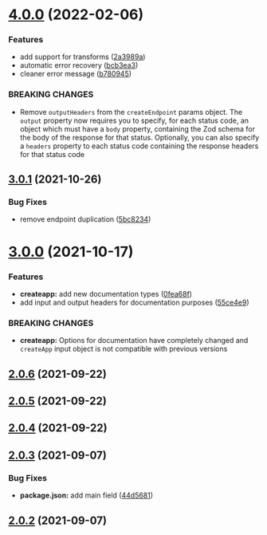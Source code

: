# [4.0.0](https://github.com/expresso/router/compare/v3.0.1...v4.0.0) (2022-02-06)


### Features

* add support for transforms ([2a3989a](https://github.com/expresso/router/commit/2a3989afd7e581525b15f8730e5e70cc65c768b0))
* automatic error recovery ([bcb3ea3](https://github.com/expresso/router/commit/bcb3ea3c998d16ce13583da0fac5e26222e8a244))
* cleaner error message ([b780945](https://github.com/expresso/router/commit/b7809458e220410b270766819013ac71435b50de))


### BREAKING CHANGES

* Remove `outputHeaders` from the `createEndpoint` params object. The `output`
property now requires you to specify, for each status code, an object which must have a `body`
property, containing the Zod schema for the body of the response for that status. Optionally, you
can also specify a `headers` property to each status code containing the response headers for that
status code

## [3.0.1](https://github.com/expresso/router/compare/v3.0.0...v3.0.1) (2021-10-26)


### Bug Fixes

* remove endpoint duplication ([5bc8234](https://github.com/expresso/router/commit/5bc82344d21ff06e04723293c0dae06d07932861))

# [3.0.0](https://github.com/expresso/router/compare/v2.0.6...v3.0.0) (2021-10-17)


### Features

* **createapp:** add new documentation types ([0fea68f](https://github.com/expresso/router/commit/0fea68fd1c8115abdff15b4e4421a4a0fd7d62d0))
* add input and output headers for documentation purposes ([55ce4e9](https://github.com/expresso/router/commit/55ce4e9a137c082f35d6f7fa40657b302126b6af))


### BREAKING CHANGES

* **createapp:** Options for documentation have completely changed and `createApp` input object is
not compatible with previous versions

## [2.0.6](https://github.com/expresso/router/compare/v2.0.5...v2.0.6) (2021-09-22)

## [2.0.5](https://github.com/expresso/router/compare/v2.0.4...v2.0.5) (2021-09-22)

## [2.0.4](https://github.com/expresso/router/compare/v2.0.3...v2.0.4) (2021-09-22)

## [2.0.3](https://github.com/expresso/router/compare/v2.0.2...v2.0.3) (2021-09-07)


### Bug Fixes

* **package.json:** add main field ([44d5681](https://github.com/expresso/router/commit/44d56819407fc6707ad2809a816c9168d421fac0))

## [2.0.2](https://github.com/expresso/router/compare/v2.0.1...v2.0.2) (2021-09-07)
